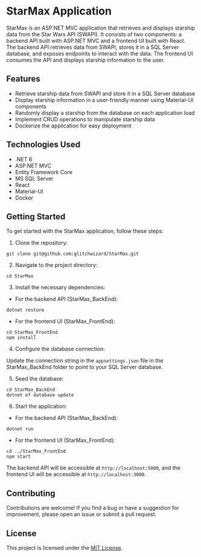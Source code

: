 
# StarMax Application

StarMax is an ASP.NET MVC application that retrieves and displays starship data from the Star Wars API (SWAPI). It consists of two components: a backend API built with ASP.NET MVC and a frontend UI built with React. The backend API retrieves data from SWAPI, stores it in a SQL Server database, and exposes endpoints to interact with the data. The frontend UI consumes the API and displays starship information to the user.

## Features

- Retrieve starship data from SWAPI and store it in a SQL Server database
- Display starship information in a user-friendly manner using Material-UI components
- Randomly display a starship from the database on each application load
- Implement CRUD operations to manipulate starship data
- Dockerize the application for easy deployment

## Technologies Used

- .NET 6
- ASP.NET MVC
- Entity Framework Core
- MS SQL Server
- React
- Material-UI
- Docker

## Getting Started

To get started with the StarMax application, follow these steps:

1. Clone the repository:

```shell
git clone git@github.com:glitchwizard/StarMax.git
```

2. Navigate to the project directory:

```shell
cd StarMax
```

3. Install the necessary dependencies:

- For the backend API (StarMax_BackEnd):

```shell
dotnet restore
```

- For the frontend UI (StarMax_FrontEnd):
```shell
cd StarMax_FrontEnd
npm install
```

4. Configure the database connection:

Update the connection string in the `appsettings.json` file in the StarMax_BackEnd folder to point to your SQL Server database.

5. Seed the database:

```shell
cd StarMax_BackEnd
dotnet ef database update
```

6. Start the application:

- For the backend API (StarMax_BackEnd):

```shell
dotnet run
```

- For the frontend UI (StarMax_FrontEnd):

```shell
cd ../StarMax_FrontEnd
npm start
```

The backend API will be accessible at `http://localhost:5000`, and the frontend UI will be accessible at `http://localhost:3000`.

## Contributing

Contributions are welcome! If you find a bug or have a suggestion for improvement, please open an issue or submit a pull request.

## License

This project is licensed under the [MIT License](LICENSE).
